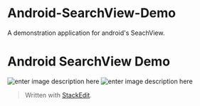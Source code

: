 # Android-SearchView-Demo
A demonstration application for android's SeachView.


Android SearchView Demo
======================
![enter image description here](https://raw.githubusercontent.com/danbrough/Android-SearchView-Demo/master/media/screenshot1.jpg)
![enter image description here](https://raw.githubusercontent.com/danbrough/Android-SearchView-Demo/master/media/screenshot2.jpg)
> Written with [StackEdit](https://stackedit.io/).
